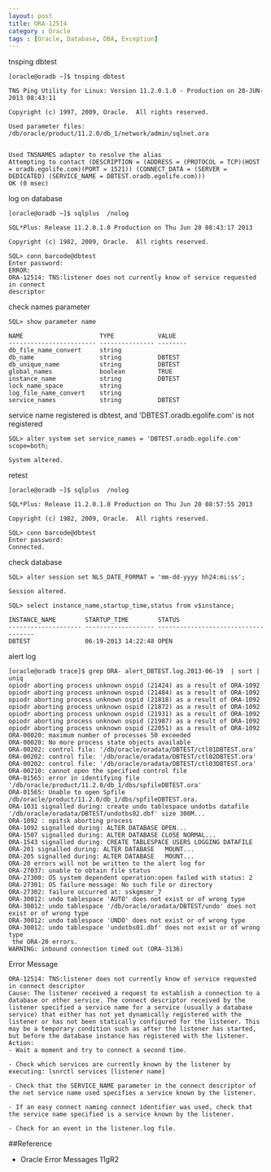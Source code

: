 ```yaml
---
layout: post
title: ORA-12514
category : Oracle
tags : [Oracle, Database, DBA, Exception]
---
```


tnsping  dbtest

	[oracle@oradb ~]$ tnsping dbtest

	TNS Ping Utility for Linux: Version 11.2.0.1.0 - Production on 20-JUN-2013 08:43:11

	Copyright (c) 1997, 2009, Oracle.  All rights reserved.

	Used parameter files:
	/db/oracle/product/11.2.0/db_1/network/admin/sqlnet.ora


	Used TNSNAMES adapter to resolve the alias
	Attempting to contact (DESCRIPTION = (ADDRESS = (PROTOCOL = TCP)(HOST = oradb.egolife.com)(PORT = 1521)) (CONNECT_DATA = (SERVER = DEDICATED) (SERVICE_NAME = DBTEST.oradb.egolife.com)))
	OK (0 msec)

log on database

	[oracle@oradb ~]$ sqlplus  /nolog

	SQL*Plus: Release 11.2.0.1.0 Production on Thu Jun 20 08:43:17 2013

	Copyright (c) 1982, 2009, Oracle.  All rights reserved.

	SQL> conn barcode@dbtest
	Enter password: 
	ERROR:
	ORA-12514: TNS:listener does not currently know of service requested in connect
	descriptor

check names parameter

	SQL> show parameter name

	NAME				     TYPE			 VALUE
	------------------------ --------------- --------
	db_file_name_convert	 string
	db_name					 string			 DBTEST
	db_unique_name			 string			 DBTEST
	global_names			 boolean		 TRUE
	instance_name			 string			 DBTEST
	lock_name_space 		 string
	log_file_name_convert	 string
	service_names			 string			 DBTEST

service name registered is dbtest, and 'DBTEST.oradb.egolife.com' is not registered

	SQL> alter system set service_names = 'DBTEST.oradb.egolife.com' scope=both;

	System altered.

retest

	[oracle@oradb ~]$ sqlplus  /nolog

	SQL*Plus: Release 11.2.0.1.0 Production on Thu Jun 20 08:57:55 2013

	Copyright (c) 1982, 2009, Oracle.  All rights reserved.

	SQL> conn barcode@dbtest
	Enter password: 
	Connected.

check database

	SQL> alter session set NLS_DATE_FORMAT = 'mm-dd-yyyy hh24:mi:ss';

	Session altered.

	SQL> select instance_name,startup_time,status from v$instance;

	INSTANCE_NAME	     STARTUP_TIME		 STATUS
	-------------------- ------------------- ------------------------------------
	DBTEST		         06-19-2013 14:22:48 OPEN

alert log

	[oracle@oradb trace]$ grep ORA- alert_DBTEST.log.2013-06-19  | sort | uniq
	opiodr aborting process unknown ospid (21424) as a result of ORA-1092
	opiodr aborting process unknown ospid (21484) as a result of ORA-1092
	opiodr aborting process unknown ospid (21818) as a result of ORA-1092
	opiodr aborting process unknown ospid (21872) as a result of ORA-1092
	opiodr aborting process unknown ospid (21931) as a result of ORA-1092
	opiodr aborting process unknown ospid (21987) as a result of ORA-1092
	opiodr aborting process unknown ospid (22051) as a result of ORA-1092
	ORA-00020: maximum number of processes 50 exceeded
	ORA-00020: No more process state objects available
	ORA-00202: control file: '/db/oracle/oradata/DBTEST/ctl01DBTEST.ora'
	ORA-00202: control file: '/db/oracle/oradata/DBTEST/ctl02DBTEST.ora'
	ORA-00202: control file: '/db/oracle/oradata/DBTEST/ctl03DBTEST.ora'
	ORA-00210: cannot open the specified control file
	ORA-01565: error in identifying file '/db/oracle/product/11.2.0/db_1/dbs/spfileDBTEST.ora'
	ORA-01565: Unable to open Spfile /db/oracle/product/11.2.0/db_1/dbs/spfileDBTEST.ora.
	ORA-1031 signalled during: create undo tablespace undotbs datafile '/db/oracle/oradata/DBTEST/undotbs02.dbf' size 300M...
	ORA-1092 : opitsk aborting process
	ORA-1092 signalled during: ALTER DATABASE OPEN...
	ORA-1507 signalled during: ALTER DATABASE CLOSE NORMAL...
	ORA-1543 signalled during: CREATE TABLESPACE USERS LOGGING DATAFILE
	ORA-201 signalled during: ALTER DATABASE   MOUNT...
	ORA-205 signalled during: ALTER DATABASE   MOUNT...
	ORA-20 errors will not be written to the alert log for
	ORA-27037: unable to obtain file status
	ORA-27300: OS system dependent operation:open failed with status: 2
	ORA-27301: OS failure message: No such file or directory
	ORA-27302: failure occurred at: sskgmsmr_7
	ORA-30012: undo tablespace 'AUTO' does not exist or of wrong type
	ORA-30012: undo tablespace '/db/oracle/oradata/DBTEST/undo' does not exist or of wrong type
	ORA-30012: undo tablespace 'UNDO' does not exist or of wrong type
	ORA-30012: undo tablespace 'undotbs01.dbf' does not exist or of wrong type
	 the ORA-20 errors.
	WARNING: inbound connection timed out (ORA-3136)

Error Message

	ORA-12514: TNS:listener does not currently know of service requested in connect descriptor
	Cause: The listener received a request to establish a connection to a database or other service. The connect descriptor received by the listener specified a service name for a service (usually a database service) that either has not yet dynamically registered with the listener or has not been statically configured for the listener. This may be a temporary condition such as after the listener has started, but before the database instance has registered with the listener.
	Action:
	- Wait a moment and try to connect a second time.

	- Check which services are currently known by the listener by executing: lsnrctl services [listener name]

	- Check that the SERVICE_NAME parameter in the connect descriptor of the net service name used specifies a service known by the listener.

	- If an easy connect naming connect identifier was used, check that the service name specified is a service known by the listener.

	- Check for an event in the listener.log file.

##Reference

* Oracle Error Messages 11gR2

